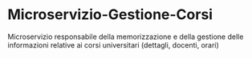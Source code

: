 # Microservizio-Gestione-Corsi
Microservizio responsabile della memorizzazione e della gestione delle informazioni relative ai corsi universitari (dettagli, docenti, orari)

